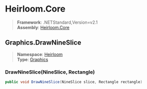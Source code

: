 # Heirloom.Core

> **Framework**: .NETStandard,Version=v2.1  
> **Assembly**: [Heirloom.Core][0]  

## Graphics.DrawNineSlice

> **Namespace**: [Heirloom][0]  
> **Type**: [Graphics][1]  

### DrawNineSlice(NineSlice, Rectangle)

```cs
public void DrawNineSlice(NineSlice slice, Rectangle rectangle)
```

[0]: ../Heirloom.Core.md
[1]: Heirloom.Graphics.md
